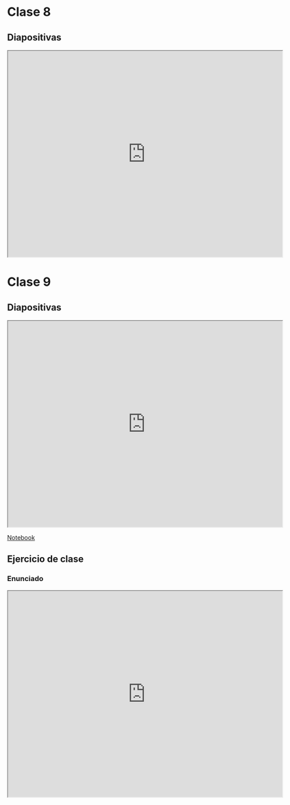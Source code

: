 # Clase 8

## Diapositivas

<iframe src="https://drive.google.com/file/d/1C35p4S5yMlLohu1WWJZWK70VRsff3jQp/preview" width="640" height="480" allow="autoplay"></iframe>

# Clase 9

## Diapositivas

<iframe src="https://drive.google.com/file/d/1JP7jOyqT-Gol0y8MoOqqQZ1GNmFed8we/preview" width="640" height="480" allow="autoplay"></iframe>

[Notebook](https://drive.google.com/file/d/1MB6dMbq3mamGv1pIx9PGMkAQ0--KCbn-/view?usp=drive_link)

## Ejercicio de clase

### Enunciado

<iframe src="https://drive.google.com/file/d/1tiDiPzeTKTlqbTho5QEs3_vVECBnRpNA/preview" width="640" height="480" allow="autoplay"></iframe>

